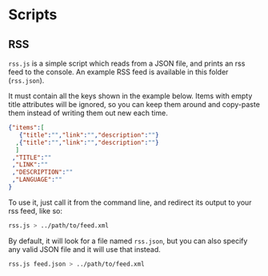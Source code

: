 # Scripts

## RSS

`rss.js` is a simple script which reads from a JSON file, and prints an rss feed to the console. An example RSS feed is available in this folder (`rss.json`).

It must contain all the keys shown in the example below. Items with empty title attributes will be ignored, so you can keep them around and copy-paste them instead of writing them out new each time.

```JSON
{"items":[
   {"title":"","link":"","description":""}
  ,{"title":"","link":"","description":""}
  ]
 ,"TITLE":""
 ,"LINK":""
 ,"DESCRIPTION":""
 ,"LANGUAGE":""
}
```

To use it, just call it from the command line, and redirect its output to your rss feed, like so:

```Bash
rss.js > ../path/to/feed.xml
```

By default, it will look for a file named `rss.json`, but you can also specify any valid JSON file and it will use that instead.

```Bash
rss.js feed.json > ../path/to/feed.xml
```
